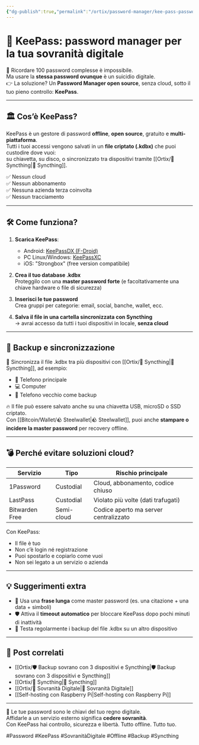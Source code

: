 ```yaml
---
{"dg-publish":true,"permalink":"/ortix/password-manager/kee-pass-password-manager/","title":"🔐 KeePass: password manager per la tua sovranità digitale","tags":["Password","Sicurezza","SovranitàDigitale","KeePass","Syncthing","Offline","Backup"]}
---
```



# 🔐 **KeePass: password manager per la tua sovranità digitale**

🧠 Ricordare 100 password complesse è impossibile.  
Ma usare la **stessa password ovunque** è un suicidio digitale.  
👉 La soluzione? Un **Password Manager open source**, senza cloud, sotto il tuo pieno controllo: **KeePass**.

---

## 🏛️ Cos’è KeePass?

KeePass è un gestore di password **offline**, **open source**, gratuito e **multi-piattaforma**.  
Tutti i tuoi accessi vengono salvati in un **file criptato (.kdbx)** che puoi custodire dove vuoi:  
su chiavetta, su disco, o sincronizzato tra dispositivi tramite [[Ortix/🔄 Syncthing\|🔄 Syncthing]].

✅ Nessun cloud  
✅ Nessun abbonamento  
✅ Nessuna azienda terza coinvolta  
✅ Nessun tracciamento

---

## 🛠️ Come funziona?

1. **Scarica KeePass**:
   - Android: [KeePassDX (F-Droid)](https://f-droid.org/en/packages/com.kunzisoft.keepass.libre/)
   - PC Linux/Windows: [KeePassXC](https://keepassxc.org/)
   - iOS: "Strongbox" (free version compatibile)

2. **Crea il tuo database .kdbx**  
   Proteggilo con una **master password forte** (e facoltativamente una chiave hardware o file di sicurezza)

3. **Inserisci le tue password**  
   Crea gruppi per categorie: email, social, banche, wallet, ecc.

4. **Salva il file in una cartella sincronizzata con Syncthing**  
   → avrai accesso da tutti i tuoi dispositivi in locale, **senza cloud**

---

## 🔁 Backup e sincronizzazione

💾 Sincronizza il file .kdbx tra più dispositivi con [[Ortix/🔄 Syncthing\|🔄 Syncthing]], ad esempio:  
- 📱 Telefono principale  
- 💻 Computer  
- 📱 Telefono vecchio come backup

🔥 Il file può essere salvato anche su una chiavetta USB, microSD o SSD criptato.  
Con [[Bitcoin/Wallet/🪨 Steelwallet\|🪨 Steelwallet]], puoi anche **stampare o incidere la master password** per recovery offline.

---

## 💣 Perché evitare soluzioni cloud?

| Servizio       | Tipo       | Rischio principale                      |
|----------------|------------|-----------------------------------------|
| 1Password      | Custodial  | Cloud, abbonamento, codice chiuso       |
| LastPass       | Custodial  | Violato più volte (dati trafugati)      |
| Bitwarden Free | Semi-cloud | Codice aperto ma server centralizzato   |

Con KeePass:
- Il file è tuo  
- Non c’è login né registrazione  
- Puoi spostarlo e copiarlo come vuoi  
- Non sei legato a un servizio o azienda

---

## 💡 Suggerimenti extra

- 🔑 Usa una **frase lunga** come master password (es. una citazione + una data + simboli)
- 🛡️ Attiva il **timeout automatico** per bloccare KeePass dopo pochi minuti di inattività
- 🧪 Testa regolarmente i backup del file .kdbx su un altro dispositivo

---

## 🔗 Post correlati

- [[Ortix/🛡️ Backup sovrano con 3 dispositivi e Syncthing\|🛡️ Backup sovrano con 3 dispositivi e Syncthing]]  
- [[Ortix/🔄 Syncthing\|🔄 Syncthing]]
- [[Ortix/🧭 Sovranità Digitale\|🧭 Sovranità Digitale]]
- [[Self-hosting con Raspberry Pi\|Self-hosting con Raspberry Pi]]

---

🔐 Le tue password sono le chiavi del tuo regno digitale.  
Affidarle a un servizio esterno significa **cedere sovranità**.  
Con KeePass hai controllo, sicurezza e libertà. Tutto offline. Tutto tuo.

#Password #KeePass #SovranitàDigitale #Offline #Backup #Syncthing